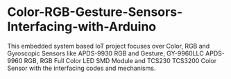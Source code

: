 # Color-RGB-Gesture-Sensors-Interfacing-with-Arduino
This embedded system based IoT project focuses over Color, RGB and Gyroscopic Sensors like APDS-9930 RGB and Gesture, GY-9960LLC APDS-9960 RGB, RGB Full Color LED SMD Module and TCS230 TCS3200 Color Sensor with the interfacing codes and mechanisms.
